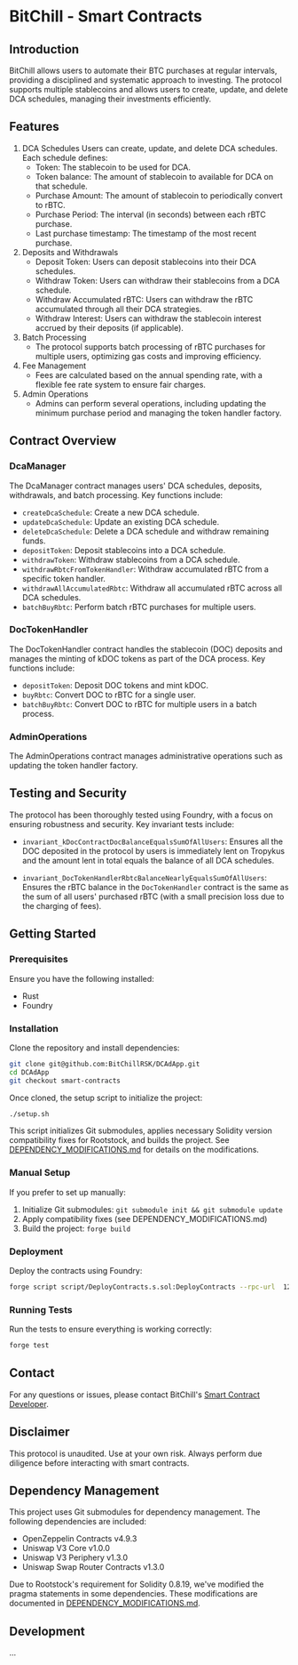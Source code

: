 # BitChill - Smart Contracts

## Introduction
BitChill allows users to automate their BTC purchases at regular intervals, providing a disciplined and systematic approach to investing. The protocol supports multiple stablecoins and allows users to create, update, and delete DCA schedules, managing their investments efficiently.

## Features
1. DCA Schedules
Users can create, update, and delete DCA schedules. Each schedule defines:
   - Token: The stablecoin to be used for DCA.
   - Token balance: The amount of stablecoin to available for DCA on that schedule.
   - Purchase Amount: The amount of stablecoin to periodically convert to rBTC.
   - Purchase Period: The interval (in seconds) between each rBTC purchase.
   - Last purchase timestamp: The timestamp of the most recent purchase.  
1. Deposits and Withdrawals
   - Deposit Token: Users can deposit stablecoins into their DCA schedules.
   - Withdraw Token: Users can withdraw their stablecoins from a DCA schedule.
   - Withdraw Accumulated rBTC: Users can withdraw the rBTC accumulated through all their DCA strategies.
   - Withdraw Interest: Users can withdraw the stablecoin interest accrued by their deposits (if applicable).  
2. Batch Processing
   - The protocol supports batch processing of rBTC purchases for multiple users, optimizing gas costs and improving efficiency.
3. Fee Management
   - Fees are calculated based on the annual spending rate, with a flexible fee rate system to ensure fair charges.
4. Admin Operations 
   - Admins can perform several operations, including updating the minimum purchase period and managing the token handler factory.

## Contract Overview
### DcaManager
The DcaManager contract manages users' DCA schedules, deposits, withdrawals, and batch processing. Key functions include:

  - `createDcaSchedule`: Create a new DCA schedule.
  - `updateDcaSchedule`: Update an existing DCA schedule.
  - `deleteDcaSchedule`: Delete a DCA schedule and withdraw remaining funds.
  - `depositToken`: Deposit stablecoins into a DCA schedule.
  - `withdrawToken`: Withdraw stablecoins from a DCA schedule.
  - `withdrawRbtcFromTokenHandler`: Withdraw accumulated rBTC from a specific token handler.
  - `withdrawAllAccumulatedRbtc`: Withdraw all accumulated rBTC across all DCA schedules.
  - `batchBuyRbtc`: Perform batch rBTC purchases for multiple users.

### DocTokenHandler
The DocTokenHandler contract handles the stablecoin (DOC) deposits and manages the minting of kDOC tokens as part of the DCA process. Key functions include:

  - `depositToken`: Deposit DOC tokens and mint kDOC.
  - `buyRbtc`: Convert DOC to rBTC for a single user.
  - `batchBuyRbtc`: Convert DOC to rBTC for multiple users in a batch process.

### AdminOperations
The AdminOperations contract manages administrative operations such as updating the token handler factory.

## Testing and Security
The protocol has been thoroughly tested using Foundry, with a focus on ensuring robustness and security. Key invariant tests include:

  - `invariant_kDocContractDocBalanceEqualsSumOfAllUsers`: Ensures all the DOC deposited in the protocol by users is immediately lent on Tropykus and the amount lent in total equals the balance of all DCA schedules.

  - `invariant_DocTokenHandlerRbtcBalanceNearlyEqualsSumOfAllUsers`: Ensures the rBTC balance in the `DocTokenHandler` contract is the same as the sum of all users' purchased rBTC (with a small precision loss due to the charging of fees).

## Getting Started

### Prerequisites
Ensure you have the following installed:

- Rust
- Foundry
  
### Installation
Clone the repository and install dependencies:

```bash
git clone git@github.com:BitChillRSK/DCAdApp.git
cd DCAdApp
git checkout smart-contracts
```

Once cloned, the setup script to initialize the project:

```bash
./setup.sh
```

This script initializes Git submodules, applies necessary Solidity version compatibility fixes for Rootstock, and builds the project. See [DEPENDENCY_MODIFICATIONS.md](./DEPENDENCY_MODIFICATIONS.md) for details on the modifications.

### Manual Setup

If you prefer to set up manually:

1. Initialize Git submodules: `git submodule init && git submodule update`
2. Apply compatibility fixes (see DEPENDENCY_MODIFICATIONS.md)
3. Build the project: `forge build`

### Deployment
Deploy the contracts using Foundry:

```bash
forge script script/DeployContracts.s.sol:DeployContracts --rpc-url  127.0.0.1:8545 --private-key 0xac0974bec39a17e36ba4a6b4d238ff944bacb478cbed5efcae784d7bf4f2ff80 --broadcast
```

### Running Tests
Run the tests to ensure everything is working correctly:

```bash
forge test
```

## Contact
For any questions or issues, please contact BitChill's [Smart Contract Developer](https://www.linkedin.com/in/antonio-maria-rodriguez-ynyesto-sanchez/).

## Disclaimer
This protocol is unaudited. Use at your own risk. Always perform due diligence before interacting with smart contracts.

## Dependency Management

This project uses Git submodules for dependency management. The following dependencies are included:

- OpenZeppelin Contracts v4.9.3
- Uniswap V3 Core v1.0.0
- Uniswap V3 Periphery v1.3.0
- Uniswap Swap Router Contracts v1.3.0

Due to Rootstock's requirement for Solidity 0.8.19, we've modified the pragma statements in some dependencies. These modifications are documented in [DEPENDENCY_MODIFICATIONS.md](./DEPENDENCY_MODIFICATIONS.md).

## Development

...